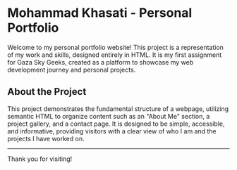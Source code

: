 # Mohammad Khasati - Personal Portfolio

Welcome to my personal portfolio website! This project is a representation of my work and skills, designed entirely in HTML. It is my first assignment for Gaza Sky Geeks, created as a platform to showcase my web development journey and personal projects.

## About the Project

This project demonstrates the fundamental structure of a webpage, utilizing semantic HTML to organize content such as an "About Me" section, a project gallery, and a contact page. It is designed to be simple, accessible, and informative, providing visitors with a clear view of who I am and the projects I have worked on.

---

Thank you for visiting!
